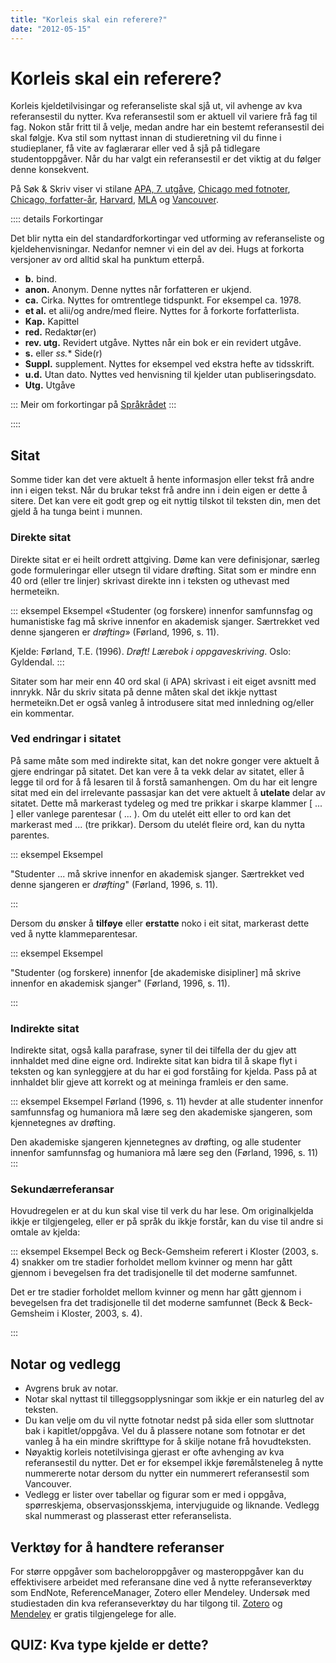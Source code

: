 ```yaml
---
title: "Korleis skal ein referere?"
date: "2012-05-15"
---
```

 # Korleis skal ein referere? 

Korleis kjeldetilvisingar og referanseliste skal sjå ut, vil avhenge av kva referansestil du nytter. Kva referansestil som er aktuell vil variere frå fag til fag. Nokon står fritt til å velje, medan andre har ein bestemt referansestil dei skal følgje. Kva stil som nyttast innan di studieretning vil du finne i studieplaner, få vite av faglærarar eller ved å sjå på tidlegare studentoppgåver. Når du har valgt ein referansestil er det viktig at du følger denne konsekvent.


På Søk & Skriv viser vi stilane [APA, 7. utgåve](/referansestiler/apa-7th.html), [Chicago med fotnoter](/referansestiler/chicago-fotnoter.html), [Chicago, forfatter-år](/referansestiler/chicago-forfatter-aar.html), [Harvard](/referansestiler/harvard.html), [MLA](/referansestiler/mla.html) og [Vancouver](/referansestiler/vancouver.html).


:::: details Forkortingar

Det blir nytta ein del standardforkortingar ved utforming av referanseliste og kjeldehenvisningar. Nedanfor nemner vi ein del av dei. Hugs at forkorta versjoner av ord alltid skal ha punktum etterpå. 

- **b.** bind. 
- **anon.** Anonym. Denne nyttes når forfatteren er ukjend. 
- **ca.** Cirka. Nyttes for omtrentlege tidspunkt. For eksempel ca. 1978. 
- **et al.** et alii/og andre/med fleire. Nyttes for å forkorte forfatterlista. 
- **Kap.** Kapittel
- **red.** Redaktør(er) 
- **rev. utg.** Revidert utgåve. Nyttes når ein bok er ein revidert utgåve.  
- **s.** eller *ss.** Side(r)  
- **Suppl.** supplement. Nyttes for eksempel ved ekstra hefte av tidsskrift.
- **u.d.** Utan dato. Nyttes ved henvisning til kjelder utan publiseringsdato.
- **Utg.** Utgåve

:::
Meir om forkortingar på [Språkrådet](https://www.sprakradet.no/sprakhjelp/Skriveregler/Forkortinger/)
:::

::::

## Sitat
Somme tider kan det vere aktuelt å hente informasjon eller tekst frå andre inn i eigen tekst. Når du brukar tekst frå andre inn i dein eigen er dette å sitere. Det kan vere eit godt grep og eit nyttig tilskot til teksten din, men det gjeld å ha tunga beint i munnen.

### Direkte sitat

Direkte sitat er ei heilt ordrett attgiving. Døme kan vere definisjonar, særleg gode formuleringar eller utsegn til vidare drøfting. Sitat som er mindre enn 40 ord (eller tre linjer) skrivast direkte inn i teksten og uthevast med hermeteikn. 

::: eksempel Eksempel
«Studenter (og forskere) innenfor samfunnsfag og humanistiske fag må skrive innenfor en akademisk sjanger. Særtrekket ved denne sjangeren er _drøfting_» (Førland, 1996, s. 11).

Kjelde: Førland, T.E. (1996). _Drøft! Lærebok i oppgaveskriving_. Oslo: Gyldendal.
:::

Sitater som har meir enn 40 ord skal (i APA) skrivast i eit eiget avsnitt med innrykk. Når du skriv sitata på denne måten skal det ikkje nyttast hermeteikn.Det er også vanleg å introdusere sitat med innledning og/eller ein kommentar. 

### Ved endringar i sitatet 

På same måte som med indirekte sitat, kan det nokre gonger vere aktuelt å gjere endringar på sitatet. Det kan vere å ta vekk delar av sitatet, eller å legge til ord for å få lesaren til å forstå samanhengen. Om du har eit lengre sitat med ein del irrelevante passasjar kan det vere aktuelt å **utelate** delar av sitatet. Dette må markerast tydeleg og med tre prikkar i skarpe klammer \[ ... \] eller vanlege parentesar ( ... ). Om du utelét eitt eller to ord kan det markerast med ... (tre prikkar). Dersom du utelét fleire ord, kan du nytta parentes.


::: eksempel Eksempel

"Studenter ... må skrive innenfor en akademisk sjanger. Særtrekket ved denne sjangeren er _drøfting_" (Førland, 1996, s. 11).

:::

Dersom du ønsker å **tilføye** eller **erstatte** noko i eit sitat, markerast dette ved å nytte klammeparentesar. 

::: eksempel Eksempel

"Studenter (og forskere) innenfor \[de akademiske disipliner\] må skrive innenfor en akademisk sjanger" (Førland, 1996, s. 11).

:::

### Indirekte sitat

Indirekte sitat, også kalla parafrase, syner til dei tilfella der du gjev att innhaldet med dine eigne ord. Indirekte sitat kan bidra til å skape flyt i teksten og kan synleggjere at du har ei god forståing for kjelda. Pass på at innhaldet blir gjeve att korrekt og at meininga framleis er den same.

::: eksempel Eksempel
Førland (1996, s. 11) hevder at alle studenter innenfor samfunnsfag og humaniora må lære seg den akademiske sjangeren, som kjennetegnes av drøfting.

Den akademiske sjangeren kjennetegnes av drøfting, og alle studenter innenfor samfunnsfag og humaniora må lære seg den (Førland, 1996, s. 11)
:::

### Sekundærreferansar

Hovudregelen er at du kun skal vise til verk du har lese. Om originalkjelda ikkje er tilgjengeleg, eller er på språk du ikkje forstår, kan du vise til andre si omtale av kjelda:

::: eksempel Eksempel
Beck og Beck-Gemsheim referert i Kloster (2003, s. 4) snakker om tre stadier forholdet mellom kvinner og menn har gått gjennom i bevegelsen fra det tradisjonelle til det moderne samfunnet.

Det er tre stadier forholdet mellom kvinner og menn har gått gjennom i bevegelsen fra det tradisjonelle til det moderne samfunnet (Beck & Beck-Gemsheim i Kloster, 2003, s. 4).

:::

## Notar og vedlegg

- Avgrens bruk av notar.
- Notar skal nyttast til tilleggsopplysningar som ikkje er ein naturleg del av teksten. 
- Du kan velje om du vil nytte fotnotar nedst på sida eller som sluttnotar bak i kapitlet/oppgåva. Vel du å plassere notane som fotnotar er det vanleg å ha ein mindre skrifttype for å skilje notane frå hovudteksten.
- Nøyaktig korleis notetilvisinga gjerast er ofte avhenging av kva referansestil du nytter. Det er for eksempel ikkje føremålsteneleg å nytte nummererte notar dersom du nytter ein nummerert referansestil som Vancouver. 
- Vedlegg er lister over tabellar og figurar som er med i oppgåva, spørreskjema, observasjonsskjema, intervjuguide og liknande. Vedlegg skal nummerast og plasserast etter referanselista.


## Verktøy for å handtere referanser

For større oppgåver som bacheloroppgåver og masteroppgåver kan du effektivisere arbeidet med referansane dine ved å nytte referanseverktøy som EndNote, ReferenceManager, Zotero eller Mendeley. 
Undersøk med studiestaden din kva referanseverktøy du har tilgong til. [Zotero](https://www.zotero.org/) og [Mendeley](https://www.mendeley.com/) er gratis tilgjengelege for alle.


## QUIZ: Kva type kjelde er dette?

<QuizEn v-bind:quizNum=1 />

